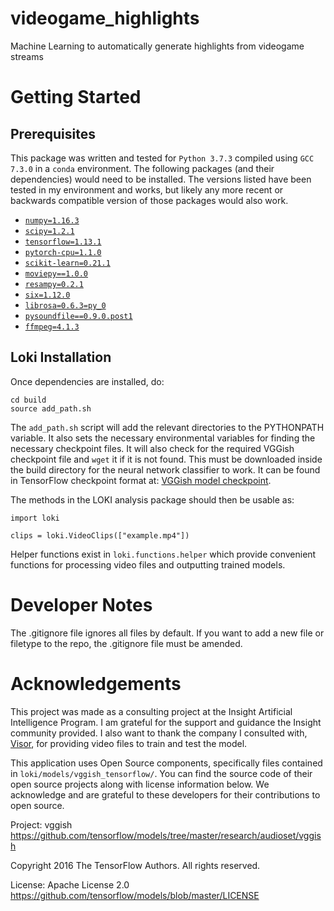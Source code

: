 # videogame_highlights
Machine Learning to automatically generate highlights from videogame streams

Getting Started
===============

Prerequisites
-------------
This package was written and tested for `Python 3.7.3` compiled using `GCC 7.3.0` in a `conda` environment.
The following packages (and their dependencies) would need to be installed.
The versions listed have been tested in my environment and works, but likely any more recent or backwards compatible version of those packages would also work.

- [`numpy=1.16.3`](http://www.numpy.org/)
- [`scipy=1.2.1`](http://www.scipy.org/)
- [`tensorflow=1.13.1`](http://www.tensorflow.org/)
- [`pytorch-cpu=1.1.0`](https://pytorch.org/)
- [`scikit-learn=0.21.1`](https://scikit-learn.org/)
- [`moviepy==1.0.0`](https://zulko.github.io/moviepy/)
- [`resampy=0.2.1`](http://resampy.readthedocs.io/en/latest/)
- [`six=1.12.0`](https://pythonhosted.org/six/)
- [`librosa=0.6.3=py_0`](https://librosa.github.io/librosa/)
- [`pysoundfile==0.9.0.post1`](https://pysoundfile.readthedocs.io/)
- [`ffmpeg=4.1.3`](https://ffmpeg.org/)

Loki Installation
-----------------

Once dependencies are installed, do:
```
cd build
source add_path.sh
```

The `add_path.sh` script will add the relevant directories to the PYTHONPATH variable.
It also sets the necessary environmental variables for finding the necessary checkpoint files.
It will also check for the required VGGish checkpoint file and `wget` it if it is not found.
This must be downloaded inside the build directory for the neural network classifier to work.
It can be found in TensorFlow checkpoint format at: [VGGish model checkpoint](https://storage.googleapis.com/audioset/vggish_model.ckpt).

The methods in the LOKI analysis package should then be usable as:

```
import loki

clips = loki.VideoClips(["example.mp4"])
```

Helper functions exist in `loki.functions.helper` which provide convenient functions for processing video files and outputting trained models.

Developer Notes
===============
The .gitignore file ignores all files by default. If you want to add a
new file or filetype to the repo, the .gitignore file must be amended.

Acknowledgements
================
This project was made as a consulting project at the Insight Artificial Intelligence Program.
I am grateful for the support and guidance the Insight community provided.
I also want to thank the company I consulted with, [Visor](https://visor.gg/), for providing video files to train and test the model. 

This application uses Open Source components, specifically files contained in `loki/models/vggish_tensorflow/`. You can find the source code of their open source projects along with license information below. We acknowledge and are grateful to these developers for their contributions to open source.

Project: vggish https://github.com/tensorflow/models/tree/master/research/audioset/vggish

Copyright 2016 The TensorFlow Authors. All rights reserved.

License: Apache License 2.0 https://github.com/tensorflow/models/blob/master/LICENSE
